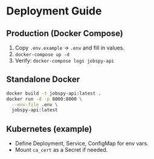 # Deployment Guide

## Production (Docker Compose)
1. Copy `.env.example` → `.env` and fill in values.
2. `docker-compose up -d`
3. Verify: `docker-compose logs jobspy-api`

## Standalone Docker
```bash
docker build -t jobspy-api:latest .
docker run -d -p 8000:8000 \
  --env-file .env \
  jobspy-api:latest
```

## Kubernetes (example)
- Define Deployment, Service, ConfigMap for env vars.
- Mount `ca_cert` as a Secret if needed.
